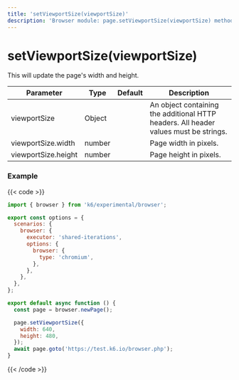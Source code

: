 ```yaml
---
title: 'setViewportSize(viewportSize)'
description: 'Browser module: page.setViewportSize(viewportSize) method'
---
```


# setViewportSize(viewportSize)

This will update the page's width and height.

<TableWithNestedRows>

| Parameter           | Type   | Default | Description                                                                          |
| ------------------- | ------ | ------- | ------------------------------------------------------------------------------------ |
| viewportSize        | Object |         | An object containing the additional HTTP headers. All header values must be strings. |
| viewportSize.width  | number |         | Page width in pixels.                                                                |
| viewportSize.height | number |         | Page height in pixels.                                                               |

</TableWithNestedRows>

### Example

{{< code >}}

```javascript
import { browser } from 'k6/experimental/browser';

export const options = {
  scenarios: {
    browser: {
      executor: 'shared-iterations',
      options: {
        browser: {
          type: 'chromium',
        },
      },
    },
  },
};

export default async function () {
  const page = browser.newPage();

  page.setViewportSize({
    width: 640,
    height: 480,
  });
  await page.goto('https://test.k6.io/browser.php');
}
```

{{< /code >}}
